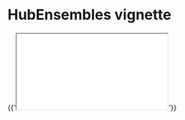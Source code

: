 # HubEnsembles vignette  

{{'<iframe src="../_static/example_workflow.html"> title="HubEnsembles Workflow Example"></iframe>'}}  
  
